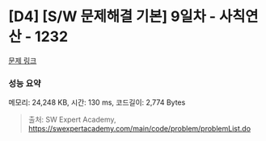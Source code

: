 # [D4] [S/W 문제해결 기본] 9일차 - 사칙연산 - 1232 

[문제 링크](https://swexpertacademy.com/main/code/problem/problemDetail.do?contestProbId=AV141J8KAIcCFAYD) 

### 성능 요약

메모리: 24,248 KB, 시간: 130 ms, 코드길이: 2,774 Bytes



> 출처: SW Expert Academy, https://swexpertacademy.com/main/code/problem/problemList.do